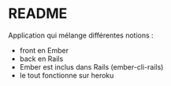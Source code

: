 # README

Application qui mélange différentes notions :
- front en Ember
- back en Rails
- Ember est inclus dans Rails (ember-cli-rails)
- le tout fonctionne sur heroku

